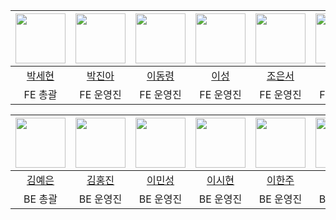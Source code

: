 |<img src="https://avatars.githubusercontent.com/u/64801796?v=4" width="80">|<img src="https://avatars.githubusercontent.com/u/79556112?v=4" width="80">|<img src="https://avatars.githubusercontent.com/u/103047410?v=4" width="80">|<img src="https://avatars.githubusercontent.com/u/103047410?v=4" width="80">|<img src="https://avatars.githubusercontent.com/u/103047410?v=4" width="80">|<img src="https://avatars.githubusercontent.com/u/103047410?v=4" width="80">|<img src="https://avatars.githubusercontent.com/u/103047410?v=4" width="80">|
|:---:|:---:|:---:|:---:|:---:|:---:|:---:|
|[박세현](https://github.com/pakxe)|[박진아]()|[이동령](https://github.com/LellowMellow)|[이성]()|[조은서]()|[주시현]()|[최재오]()|
|FE 총괄|FE 운영진|FE 운영진|FE 운영진|FE 운영진|FE 운영진|FE 운영진|

|<img src="https://avatars.githubusercontent.com/u/64801796?v=4" width="80">|<img src="https://avatars.githubusercontent.com/u/103047410?v=4" width="80">|<img src="https://avatars.githubusercontent.com/u/103047410?v=4" width="80">|<img src="https://avatars.githubusercontent.com/u/103047410?v=4" width="80">|<img src="https://avatars.githubusercontent.com/u/103047410?v=4" width="80">|<img src="https://avatars.githubusercontent.com/u/103047410?v=4" width="80">|<img src="https://avatars.githubusercontent.com/u/103047410?v=4" width="80">|
|:---:|:---:|:---:|:---:|:---:|:---:|:---:|
|[김예은](https://github.com/pakxe)|[김홍진]()|[이민성]()|[이시현]()|[이한주](https://github.com/namesnames)|[이혜윤]()|[정민경]()|
|BE 총괄|BE 운영진|BE 운영진|BE 운영진|BE 운영진|BE 운영진|BE 운영진|
